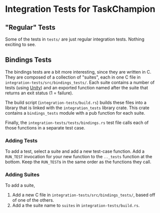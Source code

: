 # Integration Tests for TaskChampion

## "Regular" Tests

Some of the tests in `tests/` are just regular integration tests.
Nothing exciting to see.

## Bindings Tests

The bindings tests are a bit more interesting, since they are written in C.
They are composed of a collection of "suites", each in one C file in `integration-tests/src/bindings_tests/`.
Each suite contains a number of tests (using [Unity](http://www.throwtheswitch.org/unity)) and an exported function named after the suite that returns an exit status (1 = failure).

The build script (`integration-tests/build.rs`) builds these files into a library that is linked with the `integration_tests` library crate.
This crate contains a `bindings_tests` module with a pub function for each suite.

Finally, the `integration-tests/tests/bindings.rs` test file calls each of those functions in a separate test case.

### Adding Tests

To add a test, select a suite and add a new test-case function.
Add a `RUN_TEST` invocation for your new function to the `.._tests` function at the bottom.
Keep the `RUN_TEST`s in the same order as the functions they call.

### Adding Suites

To add a suite,

1. Add a new C file in `integration-tests/src/bindings_tests/`, based off of one of the others.
1. Add a the suite name to `suites` in `integration-tests/build.rs`.
